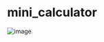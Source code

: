 # mini_calculator

![image](https://github.com/user-attachments/assets/c4cae514-4d51-4593-9419-635601ff819c)
